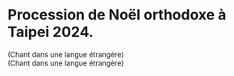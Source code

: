 # Procession de Noël orthodoxe à Taipei 2024.

(Chant dans une langue étrangère)  
(Chant dans une langue étrangère)

